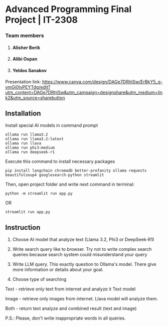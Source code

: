 
# Advanced Programming Final Project | IT-2308

### Team members

1) #### Alisher Berik
2) #### Alibi Ospan
3) #### Yeldos Sanakov

Presentation link: https://www.canva.com/design/DAGe7DRhISw/ErBkY5_g-vmGi0IvPEYTdg/edit?utm_content=DAGe7DRhISw&utm_campaign=designshare&utm_medium=link2&utm_source=sharebutton

## Installation
Install special AI models in command prompt
```
ollama run llama3.2
ollama run llama3.2:latest
ollama run llava
ollama run phi3:medium
ollama run deepseek-r1
```

Execute this command to install necessary packages
```
pip install langchain chromadb better-profanity ollama requests beautifulsoup4 googlesearch-python streamlit
```

Then, open project folder and write next command in terminal:
```
python -m streamlit run app.py
```
OR
```
streamlit run app.py
```


## Instruction

1) Choose AI model that analyze text (Llama 3.2, Phi3 or DeepSeek-R1)

2) Write search query like to browser. Try not to write complex search queries because search system could misunderstand your query

3) Write LLM query. This exactly question to Ollama's model. There give more information or details about your goal.

4) Choose type of searching

Text - retrieve only text from internet and analyze it Text model

Image - retrieve only images from internet. Llava model will analyze them.

Both - return text analyze and combined result (text and image)

P.S.: Please, don't write inappropriate words in all queries.

